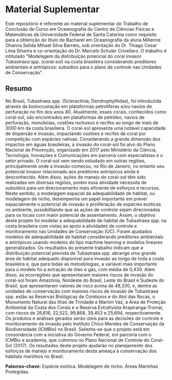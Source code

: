 # Material Suplementar


Este repositório é referente ao material suplementar do Trabalho de Conclusão de Curso em Oceanografia do Centro de Ciências Físicas e Matemáticas da Universidade Federal de Santa Catarina como requisito para a obtenção do título de Bacharel em Oceanografia da aluna Millenne Ohanna Selida Mihael Silva Barreto, sob orientação do Dr. Thiago Cesar Lima Silveira e co-orientação do Dr. Marcelo Schuler Crivellaro.
O trabalho é intitulado "Modelagem da distribuição potencial do coral invasor *Tubastraea* spp. (coral-sol) na costa brasileira considerando preditores ambientais e antrópicos: subsídios para o plano de controle nas Unidades de Conservação".


## Resumo

No Brasil, Tubastraea spp. (Scleractinia; Dendrophylliidae), foi introduzida através da bioincrustação em plataformas petrolíferas e/ou navios de perfuração no fim dos anos 80. Atualmente, esses corais, conhecidos como coral-sol, são encontrados em plataformas de petróleo, navios de perfuração, monobóias, costões rochosos e recifes ao longo de mais de 3000 km da costa brasileira. O coral-sol apresenta uma notável capacidade de dispersão e invasão, impactando costões e recifes de coral por competição com espécies nativas. Considerando a grande dimensão dos impactos em águas brasileiras, a invasão do coral-sol foi alvo do Plano Nacional de Prevenção, organizado em 2017 pelo Ministério da Ciência, Tecnologia, Inovações e Comunicações em parceria com especialistas e o setor privado. O coral-sol vem sendo estudado em outras regiões, principalmente onde a invasão começou, no Rio de Janeiro, no entanto seu potencial invasor relacionado aos preditores antrópicos ainda é desconhecido. Além disso, ações de manejo do coral-sol têm sido realizadas em diversas regiões, porém essa atividade necessita de subsídios para um direcionamento mais eficiente de esforços e recursos. Neste sentido, a modelagem espacial da adequabilidade de habitat, ou modelagem de nicho, desempenha um papel importante em prever espacialmente o potencial de invasão e proliferação de espécies exóticas no ambiente, possibilitando que as ações de controle sejam direcionadas para os locais com maior potencial de assentamento. Assim, o objetivo deste projeto foi modelar a adequabilidade de habitat de Tubastraea spp. na costa brasileira com vistas ao apoio a atividades de controle e monitoramento nas Unidades de Conservação (UC). Foram ajustados modelos de adequabilidade de habitat considerando preditores ambientais e antrópicos usando modelos do tipo machine learning e modelos lineares generalizados. Os resultados do presente trabalho indicam que a distribuição potencial prevista de Tubastraea spp. abrange uma grande área de habitat adequado disponível para invasão ao longo de toda a costa brasileira e, que para todas as metodologias, a variável mais importante para o modelo foi a extração de óleo e gás, com média de 0,430. Além disso, as ecorregiões que apresentaram maiores riscos de invasão do coral-sol foram Amazônia, Nordeste do Brasil, Leste do Brasil e Sudeste do Brasil, que apresentaram valores de risco acima de 48,330, e, dentre as unidades de conservação com maiores riscos de invasão de Tubastraea spp. estão as Reservas Biológicas de Comboios e do Atol das Rocas, o Monumento Natural das Ilhas de Trindade e Martim Vaz, a Área de Proteção Ambiental da Costa dos Corais e a Reserva Extrativista Arapiranga-Tromaí, com riscos de 26,616, 22,522, 99,868, 39,453 e 25,694, respectivamente. Os produtos e análises gerados serão úteis para as decisões de controle e monitoramento da invasão pelo Instituto Chico Mendes de Conservação da Biodiversidade (ICMBio) no Brasil. Salienta-se que o projeto está em consonância com a iniciativa do Governo Federal, em parceria com o ICMBio e academia, que culminou no Plano Nacional de Controle do Coral-Sol (2017). Os resultados deste projeto ajudarão no planejamento dos esforços de manejo e monitoramento desta ameaça à conservação dos habitats marinhos no Brasil.

**Palavras-chave:** Espécie exótica. Modelagem de nicho. Áreas Marinhas Protegidas.
